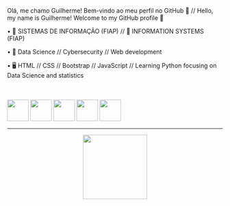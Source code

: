 Olá, me chamo Guilherme! 
Bem-vindo ao meu perfil no GitHub 👋 //
Hello, my name is Guilherme!
Welcome to my GitHub profile 👋

• 🔭 SISTEMAS DE INFORMAÇÃO (FIAP) // 🔭 INFORMATION SYSTEMS (FIAP)

• 🌱 Data Science // Cybersecurity // Web development

• 🖥️ HTML // CSS // Bootstrap // JavaScript // Learning Python focusing on Data Science and statistics

<br> 
<br> 

<div style="display: inline_block"> 
  <img src="https://cdn.jsdelivr.net/gh/devicons/devicon/icons/html5/html5-plain.svg" style="height: 50px;" />
  <img src="https://cdn.jsdelivr.net/gh/devicons/devicon/icons/css3/css3-plain.svg" style="height: 50px;" />
  <img src="https://cdn.jsdelivr.net/gh/devicons/devicon/icons/bootstrap/bootstrap-plain.svg" style="height: 50px;" />
  <img src="https://cdn.jsdelivr.net/gh/devicons/devicon/icons/javascript/javascript-plain.svg" style="height: 50px;" />
  <img src="https://cdn.jsdelivr.net/gh/devicons/devicon/icons/python/python-plain.svg" style="height: 50px;" />
</div>
    
<hr>

<div align="center">
<a href="https://github.com/guiKD"/> 
<img loading="lazy" height="150em" src="https://github-readme-stats.vercel.app/api/top-langs/?username=guiKD&layout=compact&langs_count=7&theme=dracula"/> 
<a href="![image](https://github.com/guiKD/guiKD/assets/125158583/acdbd67b-b6ee-4e68-8dcd-aac16dcaa918)"/>
</div>

